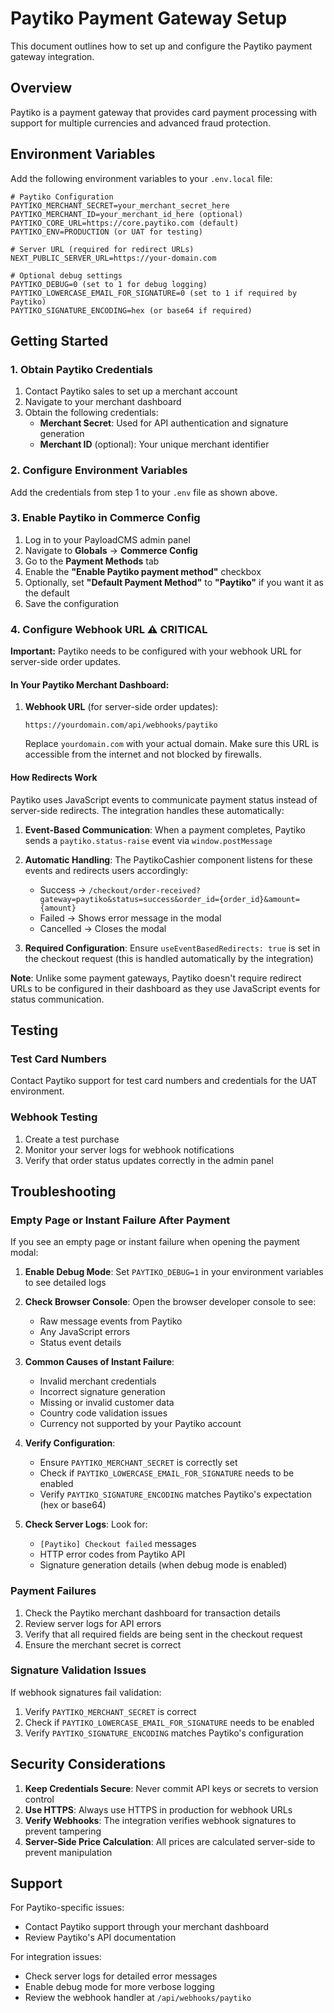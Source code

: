 # Paytiko Payment Gateway Setup

This document outlines how to set up and configure the Paytiko payment gateway integration.

## Overview

Paytiko is a payment gateway that provides card payment processing with support for multiple currencies and advanced fraud protection.

## Environment Variables

Add the following environment variables to your `.env.local` file:

```env
# Paytiko Configuration
PAYTIKO_MERCHANT_SECRET=your_merchant_secret_here
PAYTIKO_MERCHANT_ID=your_merchant_id_here (optional)
PAYTIKO_CORE_URL=https://core.paytiko.com (default)
PAYTIKO_ENV=PRODUCTION (or UAT for testing)

# Server URL (required for redirect URLs)
NEXT_PUBLIC_SERVER_URL=https://your-domain.com

# Optional debug settings
PAYTIKO_DEBUG=0 (set to 1 for debug logging)
PAYTIKO_LOWERCASE_EMAIL_FOR_SIGNATURE=0 (set to 1 if required by Paytiko)
PAYTIKO_SIGNATURE_ENCODING=hex (or base64 if required)
```

## Getting Started

### 1. Obtain Paytiko Credentials

1. Contact Paytiko sales to set up a merchant account
2. Navigate to your merchant dashboard
3. Obtain the following credentials:
   - **Merchant Secret**: Used for API authentication and signature generation
   - **Merchant ID** (optional): Your unique merchant identifier

### 2. Configure Environment Variables

Add the credentials from step 1 to your `.env` file as shown above.

### 3. Enable Paytiko in Commerce Config

1. Log in to your PayloadCMS admin panel
2. Navigate to **Globals** → **Commerce Config**
3. Go to the **Payment Methods** tab
4. Enable the **"Enable Paytiko payment method"** checkbox
5. Optionally, set **"Default Payment Method"** to **"Paytiko"** if you want it as the default
6. Save the configuration

### 4. Configure Webhook URL ⚠️ CRITICAL

**Important:** Paytiko needs to be configured with your webhook URL for server-side order updates.

#### In Your Paytiko Merchant Dashboard:

1. **Webhook URL** (for server-side order updates):
   ```
   https://yourdomain.com/api/webhooks/paytiko
   ```
   
   Replace `yourdomain.com` with your actual domain. Make sure this URL is accessible from the internet and not blocked by firewalls.

#### How Redirects Work

Paytiko uses JavaScript events to communicate payment status instead of server-side redirects. The integration handles these automatically:

1. **Event-Based Communication**: When a payment completes, Paytiko sends a `paytiko.status-raise` event via `window.postMessage`
2. **Automatic Handling**: The PaytikoCashier component listens for these events and redirects users accordingly:
   - Success → `/checkout/order-received?gateway=paytiko&status=success&order_id={order_id}&amount={amount}`
   - Failed → Shows error message in the modal
   - Cancelled → Closes the modal

3. **Required Configuration**: Ensure `useEventBasedRedirects: true` is set in the checkout request (this is handled automatically by the integration)

**Note**: Unlike some payment gateways, Paytiko doesn't require redirect URLs to be configured in their dashboard as they use JavaScript events for status communication.

## Testing

### Test Card Numbers

Contact Paytiko support for test card numbers and credentials for the UAT environment.

### Webhook Testing

1. Create a test purchase
2. Monitor your server logs for webhook notifications
3. Verify that order status updates correctly in the admin panel

## Troubleshooting

### Empty Page or Instant Failure After Payment

If you see an empty page or instant failure when opening the payment modal:

1. **Enable Debug Mode**: Set `PAYTIKO_DEBUG=1` in your environment variables to see detailed logs

2. **Check Browser Console**: Open the browser developer console to see:
   - Raw message events from Paytiko
   - Any JavaScript errors
   - Status event details

3. **Common Causes of Instant Failure**:
   - Invalid merchant credentials
   - Incorrect signature generation
   - Missing or invalid customer data
   - Country code validation issues
   - Currency not supported by your Paytiko account

4. **Verify Configuration**:
   - Ensure `PAYTIKO_MERCHANT_SECRET` is correctly set
   - Check if `PAYTIKO_LOWERCASE_EMAIL_FOR_SIGNATURE` needs to be enabled
   - Verify `PAYTIKO_SIGNATURE_ENCODING` matches Paytiko's expectation (hex or base64)

5. **Check Server Logs**: Look for:
   - `[Paytiko] Checkout failed` messages
   - HTTP error codes from Paytiko API
   - Signature generation details (when debug mode is enabled)

### Payment Failures

1. Check the Paytiko merchant dashboard for transaction details
2. Review server logs for API errors
3. Verify that all required fields are being sent in the checkout request
4. Ensure the merchant secret is correct

### Signature Validation Issues

If webhook signatures fail validation:

1. Verify `PAYTIKO_MERCHANT_SECRET` is correct
2. Check if `PAYTIKO_LOWERCASE_EMAIL_FOR_SIGNATURE` needs to be enabled
3. Verify `PAYTIKO_SIGNATURE_ENCODING` matches Paytiko's configuration

## Security Considerations

1. **Keep Credentials Secure**: Never commit API keys or secrets to version control
2. **Use HTTPS**: Always use HTTPS in production for webhook URLs
3. **Verify Webhooks**: The integration verifies webhook signatures to prevent tampering
4. **Server-Side Price Calculation**: All prices are calculated server-side to prevent manipulation

## Support

For Paytiko-specific issues:
- Contact Paytiko support through your merchant dashboard
- Review Paytiko's API documentation

For integration issues:
- Check server logs for detailed error messages
- Enable debug mode for more verbose logging
- Review the webhook handler at `/api/webhooks/paytiko`
